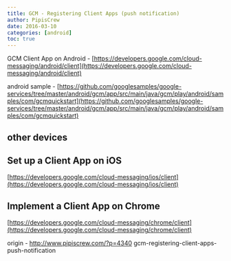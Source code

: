 ```yaml
---
title: GCM - Registering Client Apps (push notification)
author: PipisCrew
date: 2016-03-10
categories: [android]
toc: true
---
```


GCM Client App on Android - [https://developers.google.com/cloud-messaging/android/client](https://developers.google.com/cloud-messaging/android/client)

android sample - [https://github.com/googlesamples/google-services/tree/master/android/gcm/app/src/main/java/gcm/play/android/samples/com/gcmquickstart](https://github.com/googlesamples/google-services/tree/master/android/gcm/app/src/main/java/gcm/play/android/samples/com/gcmquickstart)

## other devices

## Set up a Client App on iOS

[https://developers.google.com/cloud-messaging/ios/client](https://developers.google.com/cloud-messaging/ios/client)

## Implement a Client App on Chrome

[https://developers.google.com/cloud-messaging/chrome/client](https://developers.google.com/cloud-messaging/chrome/client)

origin - http://www.pipiscrew.com/?p=4340 gcm-registering-client-apps-push-notification